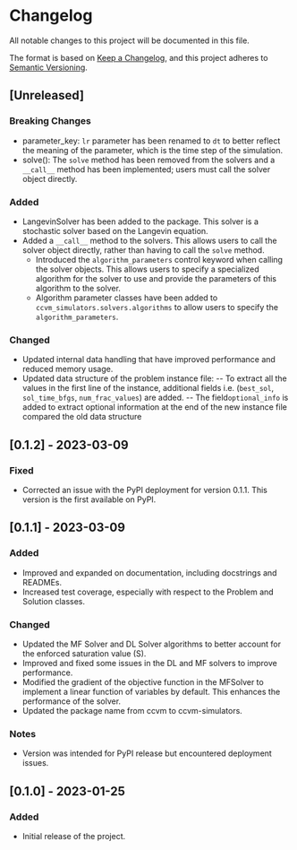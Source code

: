 # Changelog

All notable changes to this project will be documented in this file.

The format is based on [Keep a Changelog](https://keepachangelog.com/en/1.0.0/),
and this project adheres to [Semantic Versioning](https://semver.org/spec/v2.0.0.html).

## [Unreleased]
### Breaking Changes
- parameter_key: `lr` parameter has been renamed to `dt` to better reflect the meaning of the parameter, which is the time step of the simulation.
- solve(): The `solve` method has been removed from the solvers and a `__call__` method has been implemented; users must call the solver object directly.

### Added
- LangevinSolver has been added to the package. This solver is a stochastic solver based on the Langevin equation.
- Added a `__call__` method to the solvers. This allows users to call the solver object directly, rather than having to call the `solve` method.
  - Introduced the `algorithm_parameters` control keyword when calling the solver objects. This allows users to specify a specialized algorithm for the solver to use and provide the parameters of this algorithm to the solver.
  - Algorithm parameter classes have been added to `ccvm_simulators.solvers.algorithms` to allow users to specify the `algorithm_parameters`.

### Changed
- Updated internal data handling that have improved performance and reduced memory usage.
- Updated data structure of the problem instance file:
	-- To extract all the values in the first line of the instance, additional fields i.e. (`best_sol`, `sol_time_bfgs`, `num_frac_values`) are added.
	--  The field`optional_info` is added to extract optional information at the end of the new instance file compared the old data structure

## [0.1.2] - 2023-03-09
### Fixed
- Corrected an issue with the PyPI deployment for version 0.1.1. This version is the first available on PyPI.

## [0.1.1] - 2023-03-09
### Added
- Improved and expanded on documentation, including docstrings and READMEs.
- Increased test coverage, especially with respect to the Problem and Solution classes.

### Changed
- Updated the MF Solver and DL Solver algorithms to better account for the enforced saturation value (S).
- Improved and fixed some issues in the DL and MF solvers to improve performance.
- Modified the gradient of the objective function in the MFSolver to implement a linear function of variables by default. This enhances the performance of the solver.
- Updated the package name from ccvm to ccvm-simulators.

### Notes
- Version was intended for PyPI release but encountered deployment issues.


## [0.1.0] - 2023-01-25
### Added
- Initial release of the project.
